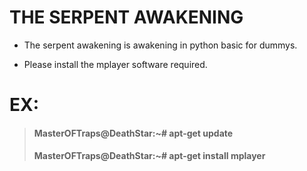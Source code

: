 # THE SERPENT AWAKENING

* The serpent awakening is awakening in python basic for dummys.

* Please install the mplayer software required.

# EX:
> #### MasterOFTraps@DeathStar:~# apt-get update<br/>
> #### MasterOFTraps@DeathStar:~# apt-get install mplayer<br/>
